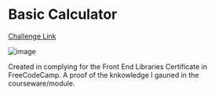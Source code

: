 # Basic Calculator
[Challenge Link](https://www.freecodecamp.org/learn/front-end-development-libraries/front-end-development-libraries-projects/build-a-javascript-calculator)

![image](https://github.com/jhnlaurence/basic-calculator/assets/76924425/511a92fd-36e0-401e-8671-5ddfa9f8c454)

Created in complying for the Front End Libraries Certificate in FreeCodeCamp. A proof of the knkowledge I gauned in the courseware/module.

